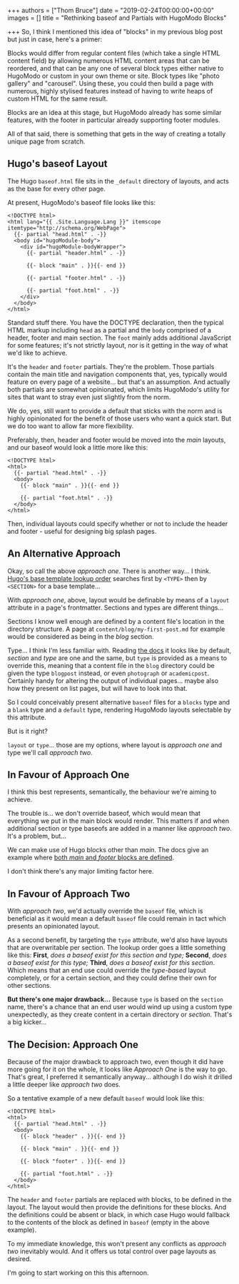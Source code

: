 +++
authors = ["Thom Bruce"]
date = "2019-02-24T00:00:00+00:00"
images = []
title = "Rethinking baseof and Partials with HugoModo Blocks"

+++
So, I think I mentioned this idea of "blocks" in my previous blog post but just in case, here's a primer:

Blocks would differ from regular content files (which take a single HTML content field) by allowing numerous HTML content areas that can be reordered, and that can be any one of several block types either native to HugoModo or custom in your own theme or site. Block types like "photo gallery" and "carousel". Using these, you could then build a page with numerous, highly stylised features instead of having to write heaps of custom HTML for the same result.

Blocks are an idea at this stage, but HugoModo already has some similar features, with the footer in particular already supporting footer modules.

All of that said, there is something that gets in the way of creating a totally unique page from scratch.

## Hugo's baseof Layout

The Hugo `baseof.html` file sits in the `_default` directory of layouts, and acts as the base for every other page.

At present, HugoModo's baseof file looks like this:

``` go-html-template
<!DOCTYPE html>
<html lang="{{ .Site.Language.Lang }}" itemscope itemtype="http://schema.org/WebPage">
  {{- partial "head.html" . -}}
  <body id="hugoModule-body">
    <div id="hugoModule-bodyWrapper">
      {{- partial "header.html" . -}}

      {{- block "main" . }}{{- end }}

      {{- partial "footer.html" . -}}

      {{- partial "foot.html" . -}}
    </div>
  </body>
</html>
```

Standard stuff there. You have the DOCTYPE declaration, then the typical HTML markup including `head` as a partial and the `body` comprised of a header, footer and main section. The `foot` mainly adds additional JavaScript for some features; it's not strictly layout, nor is it getting in the way of what we'd like to achieve.

It's the `header` and `footer` partials. They're the problem. Those partials contain the main title and navigation components that, yes, typically would feature on every page of a website... but that's an assumption. And actually both partials are somewhat opinionated, which limits HugoModo's utility for sites that want to stray even just slightly from the norm.

We do, yes, still want to provide a default that sticks with the norm and is highly opinionated for the benefit of those users who want a quick start. But we do too want to allow far more flexibility.

Preferably, then, header and footer would be moved into the _main_ layouts, and our baseof would look a little more like this:

``` go-html-template
<!DOCTYPE html>
<html>
  {{- partial "head.html" . -}}
  <body>
    {{- block "main" . }}{{- end }}

    {{- partial "foot.html" . -}}
  </body>
</html>
```

Then, individual layouts could specify whether or not to include the header and footer - useful for designing big splash pages.

## An Alternative Approach

Okay, so call the above _approach one_. There is another way... I think. [Hugo's base template lookup order](https://gohugo.io/templates/base/#base-template-lookup-order "Hugo's Base Template Lookup Order") searches first by `<TYPE>` then by `<SECTION>` for a base template...

With _approach one_, above, layout would be definable by means of a `layout` attribute in a page's frontmatter. Sections and types are different things...

Sections I know well enough are defined by a content file's location in the directory structure. A page at `content/blog/my-first-post.md` for example would be considered as being in the _blog_ section.

Type... I think I'm less familiar with. Reading [the docs](https://gohugo.io/content-management/types/ "Hugo's Content Types") it looks like by default, _section_ and _type_ are one and the same, but `type` is provided as a means to override this, meaning that a content file in the `blog` directory could be given the type `blogpost` instead, or even `photograph` or `academicpost`. Certainly handy for altering the output of individual pages... maybe also how they present on list pages, but will have to look into that.

So I could conceivably present alternative `baseof` files for a `blocks` type and a `blank` type and a `default` type, rendering HugoModo layouts selectable by this attribute.

But is it right?

`layout` or `type`... those are my options, where layout is _approach one_ and type we'll call _approach two_.

## In Favour of Approach One

I think this best represents, semantically, the behaviour we're aiming to achieve.

The trouble is... we don't override baseof, which would mean that everything we put in the main block would render. This matters if and when additional section or type baseofs are added in a manner like _approach two_. It's a problem, but...

We can make use of Hugo blocks other than _main_. The docs give an example where [both _main_ and _footer_ blocks are defined](https://gohugo.io/templates/base/#define-the-base-template "Hugo Blocks Usage").

I don't think there's any major limiting factor here.

## In Favour of Approach Two

With _approach two_, we'd actually override the `baseof` file, which is beneficial as it would mean a default `baseof` file could remain in tact which presents an opinionated layout.

As a second benefit, by targeting the `type` attribute, we'd also have layouts that are overwritable per section. The lookup order goes a little something like this: **First**, _does a baseof exist for this section and type;_ **Second**, _does a baseof exist for this type;_ **Third**, _does a baseof exist for this section_. Which means that an end use could override the _type-based_ layout completely, or for a certain section, and they could define their own for other sections.

**But there's one major drawback...** Because `type` is based on the `section` name, there's a chance that an end user would wind up using a custom type unexpectedly, as they create content in a certain directory or _section_. That's a big kicker...

## The Decision: Approach One

Because of the major drawback to approach two, even though it did have more going for it on the whole, it looks like _Approach One_ is the way to go. That's great, I preferred it semantically anyway... although I do wish it drilled a little deeper like _approach two_ does.

So a tentative example of a new default `baseof` would look like this:

``` go-html-template
<!DOCTYPE html>
<html>
  {{- partial "head.html" . -}}
  <body>
    {{- block "header" . }}{{- end }}

    {{- block "main" . }}{{- end }}

    {{- block "footer" . }}{{- end }}

    {{- partial "foot.html" . -}}
  </body>
</html>
```

The `header` and `footer` partials are replaced with blocks, to be defined in the layout. The layout would then provide the definitions for these blocks. And the definitions could be absent or black, in which case Hugo would fallback to the contents of the block as defined in `baseof` (empty in the above example).

To my immediate knowledge, this won't present any conflicts as _approach two_ inevitably would. And it offers us total control over page layouts as desired.

I'm going to start working on this this afternoon.
